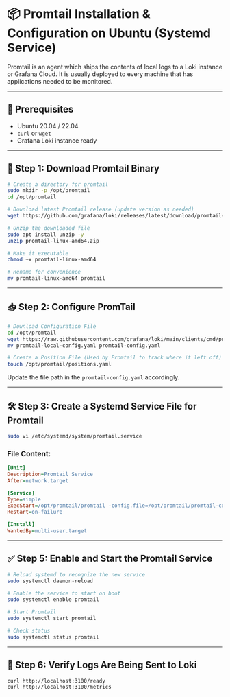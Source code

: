 
# 📦 Promtail Installation & Configuration on Ubuntu (Systemd Service)

Promtail is an agent which ships the contents of local logs to a Loki instance or Grafana Cloud. It is usually deployed to every machine that has applications needed to be monitored.

---

## 🧰 Prerequisites

- Ubuntu 20.04 / 22.04
- `curl` or `wget`
- Grafana Loki instance ready

---

## 🔽 Step 1: Download Promtail Binary

```bash
# Create a directory for promtail
sudo mkdir -p /opt/promtail
cd /opt/promtail

# Download latest Promtail release (update version as needed)
wget https://github.com/grafana/loki/releases/latest/download/promtail-linux-amd64.zip

# Unzip the downloaded file
sudo apt install unzip -y
unzip promtail-linux-amd64.zip

# Make it executable
chmod +x promtail-linux-amd64

# Rename for convenience
mv promtail-linux-amd64 promtail
```

---

## 📥 Step 2: Configure PromTail

```bash
# Download Configuration File
cd /opt/promtail
wget https://raw.githubusercontent.com/grafana/loki/main/clients/cmd/promtail/promtail-local-config.yaml
mv promtail-local-config.yaml promtail-config.yaml

# Create a Position File (Used by Promtail to track where it left off)
touch /opt/promtail/positions.yaml
```

Update the file path in the `promtail-config.yaml` accordingly.

---

## 🛠️ Step 3: Create a Systemd Service File for Promtail

```bash
sudo vi /etc/systemd/system/promtail.service
```

### File Content:

```ini
[Unit]
Description=Promtail Service
After=network.target

[Service]
Type=simple
ExecStart=/opt/promtail/promtail -config.file=/opt/promtail/promtail-config.yaml
Restart=on-failure

[Install]
WantedBy=multi-user.target
```

---

## ✅ Step 5: Enable and Start the Promtail Service

```bash
# Reload systemd to recognize the new service
sudo systemctl daemon-reload

# Enable the service to start on boot
sudo systemctl enable promtail

# Start Promtail
sudo systemctl start promtail

# Check status
sudo systemctl status promtail
```

---

## 🧪 Step 6: Verify Logs Are Being Sent to Loki

```bash
curl http://localhost:3100/ready
curl http://localhost:3100/metrics
```
